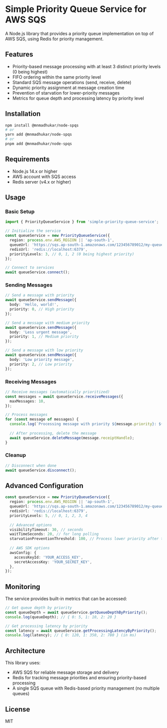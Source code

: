 # Simple Priority Queue Service for AWS SQS

A Node.js library that provides a priority queue implementation on top of AWS SQS, using Redis for priority management.

## Features

- Priority-based message processing with at least 3 distinct priority levels (0 being highest)
- FIFO ordering within the same priority level
- Standard SQS message operations (send, receive, delete)
- Dynamic priority assignment at message creation time
- Prevention of starvation for lower-priority messages
- Metrics for queue depth and processing latency by priority level

## Installation

```bash
npm install @mnmadhukar/node-spqs
# or
yarn add @mnmadhukar/node-spqs
# or
pnpm add @mnmadhukar/node-spqs

```

## Requirements

- Node.js 14.x or higher
- AWS account with SQS access
- Redis server (v4.x or higher)

## Usage

### Basic Setup

```typescript
import { PriorityQueueService } from 'simple-priority-queue-service';

// Initialize the service
const queueService = new PriorityQueueService({
  region: process.env.AWS_REGION || 'ap-south-1',
  queueUrl: 'https://sqs.ap-south-1.amazonaws.com/123456789012/my-queue',
  redisUrl: 'redis://localhost:6379',
  priorityLevels: 3, // 0, 1, 2 (0 being highest priority)
});

// Connect to services
await queueService.connect();
```

### Sending Messages

```typescript
// Send a message with priority
await queueService.sendMessage({
  body: 'Hello, world!',
  priority: 0, // High priority
});

// Send a message with medium priority
await queueService.sendMessage({
  body: 'Less urgent message',
  priority: 1, // Medium priority
});

// Send a message with low priority
await queueService.sendMessage({
  body: 'Low priority message',
  priority: 2, // Low priority
});
```

### Receiving Messages

```typescript
// Receive messages (automatically prioritized)
const messages = await queueService.receiveMessages({
  maxMessages: 10,
});

// Process messages
for (const message of messages) {
  console.log(`Processing message with priority ${message.priority}: ${message.body}`);
  
  // After processing, delete the message
  await queueService.deleteMessage(message.receiptHandle);
}
```

### Cleanup

```typescript
// Disconnect when done
await queueService.disconnect();
```

## Advanced Configuration

```typescript
const queueService = new PriorityQueueService({
  region: process.env.AWS_REGION || 'ap-south-1',
  queueUrl: 'https://sqs.ap-south-1.amazonaws.com/123456789012/my-queue',
  redisUrl: 'redis://localhost:6379',
  priorityLevels: 5, // 0, 1, 2, 3, 4
  
  // Advanced options
  visibilityTimeout: 30, // seconds
  waitTimeSeconds: 20, // for long polling
  starvationPreventionThreshold: 100, // Process lower priority after this many messages
  
  // AWS SDK options
  awsConfig: {
    accessKeyId: 'YOUR_ACCESS_KEY',
    secretAccessKey: 'YOUR_SECRET_KEY',
  },
});
```

## Monitoring

The service provides built-in metrics that can be accessed:

```typescript
// Get queue depth by priority
const queueDepth = await queueService.getQueueDepthByPriority();
console.log(queueDepth); // { 0: 5, 1: 10, 2: 20 }

// Get processing latency by priority
const latency = await queueService.getProcessingLatencyByPriority();
console.log(latency); // { 0: 120, 1: 350, 2: 780 } (in ms)
```

## Architecture

This library uses:
- AWS SQS for reliable message storage and delivery
- Redis for tracking message priorities and ensuring priority-based processing
- A single SQS queue with Redis-based priority management (no multiple queues)

## License

MIT
